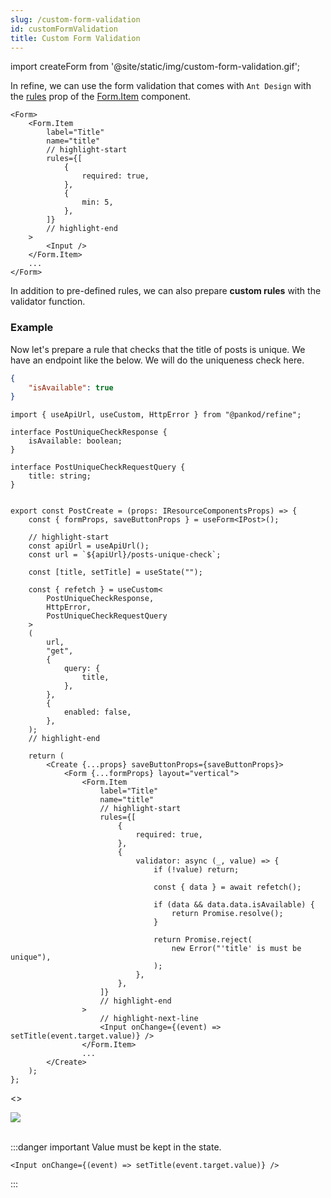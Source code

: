 ```yaml
---
slug: /custom-form-validation
id: customFormValidation
title: Custom Form Validation
---
```


import createForm from '@site/static/img/custom-form-validation.gif';

In refine, we can use the form validation that comes with `Ant Design` with the [rules](https://ant.design/components/form/#Rule) prop of the [Form.Item](https://ant.design/components/form/#Form.Item) component.

```tsx
<Form>
    <Form.Item
        label="Title"
        name="title"
        // highlight-start
        rules={[
            {
                required: true,
            },
            {
                min: 5,
            },
        ]}
        // highlight-end
    >
        <Input />
    </Form.Item>
    ...
</Form>
```

In addition to pre-defined rules, we can also prepare **custom rules** with the validator function.

### Example

Now let's prepare a rule that checks that the title of posts is unique. We have an endpoint like the below. We will do the uniqueness check here.

```json title="https://refine-fake-rest.pankod.com/posts-unique-check?title=Example"
{
    "isAvailable": true
}
```

```tsx
import { useApiUrl, useCustom, HttpError } from "@pankod/refine";

interface PostUniqueCheckResponse {
    isAvailable: boolean;
}

interface PostUniqueCheckRequestQuery {
    title: string;
}


export const PostCreate = (props: IResourceComponentsProps) => {
    const { formProps, saveButtonProps } = useForm<IPost>();

    // highlight-start
    const apiUrl = useApiUrl();
    const url = `${apiUrl}/posts-unique-check`;

    const [title, setTitle] = useState("");

    const { refetch } = useCustom<
        PostUniqueCheckResponse,
        HttpError,
        PostUniqueCheckRequestQuery
    >
    (
        url,
        "get",
        {
            query: {
                title,
            },
        },
        {
            enabled: false,
        },
    );
    // highlight-end

    return (
        <Create {...props} saveButtonProps={saveButtonProps}>
            <Form {...formProps} layout="vertical">
                <Form.Item
                    label="Title"
                    name="title"
                    // highlight-start
                    rules={[
                        {
                            required: true,
                        },
                        {
                            validator: async (_, value) => {
                                if (!value) return;

                                const { data } = await refetch();

                                if (data && data.data.isAvailable) {
                                    return Promise.resolve();
                                }

                                return Promise.reject(
                                    new Error("'title' is must be unique"),
                                );
                            },
                        },
                    ]}
                    // highlight-end
                >
                    // highlight-next-line
                    <Input onChange={(event) => setTitle(event.target.value)} />
                </Form.Item>
                ...
        </Create>
    );
};

```

<>

<div style={{textAlign: "center"}}>
<img src={createForm} />
</div>
<br/>
</>

:::danger important
Value must be kept in the state.

```tsx
<Input onChange={(event) => setTitle(event.target.value)} />
```

:::
